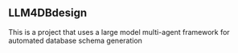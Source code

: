## LLM4DBdesign
This is a project that uses a large model multi-agent framework for automated database schema generation
